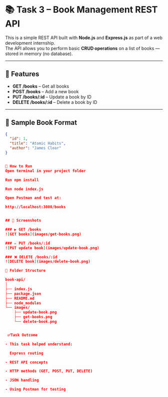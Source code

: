 # 📚 Task 3 – Book Management REST API

This is a simple REST API built with **Node.js** and **Express.js** as part of a web development internship.  
The API allows you to perform basic **CRUD operations** on a list of books — stored in memory (no database).

---

## 🚀 Features

- **GET /books** – Get all books
- **POST /books** – Add a new book
- **PUT /books/:id** – Update a book by ID
- **DELETE /books/:id** – Delete a book by ID

---

## 💾 Sample Book Format

```json
{
  "id": 1,
  "title": "Atomic Habits",
  "author": "James Clear"
}


🧪 How to Run
Open terminal in your project folder

Run npm install

Run node index.js

Open Postman and test at:

http://localhost:3000/books


## 📸 Screenshots

### ▶️ GET /books
![GET books](images/get-books.png)

### ✏️ PUT /books/:id
![PUT update book](images/update-book.png)

### ❌ DELETE /books/:id
![DELETE book](images/delete-book.png)

📂 Folder Structure

book-api/
│
├── index.js          
├── package.json       
├── README.md
├── node_modules   
└── images/            
    ├── update-book.png
    ├── get-books.png
    └── delete-book.png


 ✅Task Outcome

- This task helped understand:

  Express routing

- REST API concepts

- HTTP methods (GET, POST, PUT, DELETE)

- JSON handling

- Using Postman for testing
